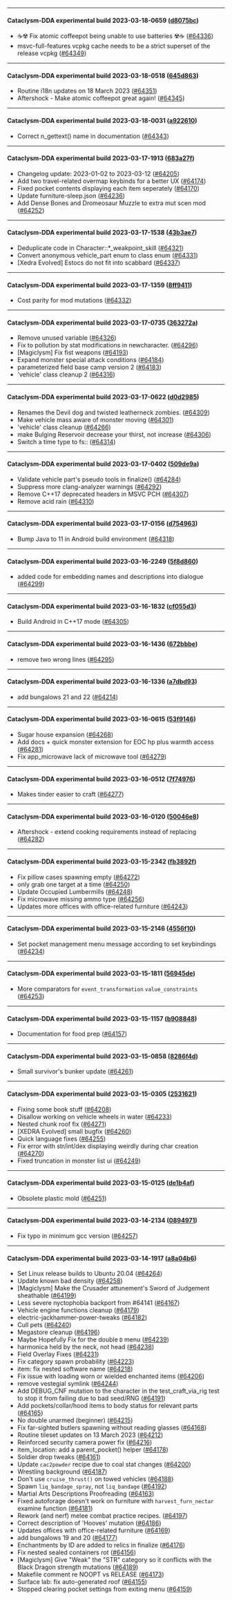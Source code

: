 
---

#### Cataclysm-DDA experimental build 2023-03-18-0659 ([d8075bc](https://github.com/CleverRaven/Cataclysm-DDA/releases/tag/cdda-experimental-2023-03-18-0659))

* ☕☢️ Fix atomic coffeepot being unable to use batteries ☢️☕ ([#64336](https://github.com/CleverRaven/Cataclysm-DDA/pull/64336))
* msvc-full-features vcpkg cache needs to be a strict superset of the release vcpkg ([#64349](https://github.com/CleverRaven/Cataclysm-DDA/pull/64349))

---

#### Cataclysm-DDA experimental build 2023-03-18-0518 ([645d863](https://github.com/CleverRaven/Cataclysm-DDA/releases/tag/cdda-experimental-2023-03-18-0518))

* Routine i18n updates on 18 March 2023 ([#64351](https://github.com/CleverRaven/Cataclysm-DDA/pull/64351))
* Aftershock - Make atomic coffeepot great again! ([#64345](https://github.com/CleverRaven/Cataclysm-DDA/pull/64345))

---

#### Cataclysm-DDA experimental build 2023-03-18-0031 ([a922610](https://github.com/CleverRaven/Cataclysm-DDA/releases/tag/cdda-experimental-2023-03-18-0031))

* Correct n_gettext() name in documentation ([#64343](https://github.com/CleverRaven/Cataclysm-DDA/pull/64343))

---

#### Cataclysm-DDA experimental build 2023-03-17-1913 ([683a27f](https://github.com/CleverRaven/Cataclysm-DDA/releases/tag/cdda-experimental-2023-03-17-1913))

* Changelog update: 2023-01-02 to 2023-03-12 ([#64205](https://github.com/CleverRaven/Cataclysm-DDA/pull/64205))
* Add two travel-related overmap keybinds for a better UX ([#64174](https://github.com/CleverRaven/Cataclysm-DDA/pull/64174))
* Fixed pocket contents displaying each item seperately ([#64170](https://github.com/CleverRaven/Cataclysm-DDA/pull/64170))
* Update furniture-sleep.json ([#64236](https://github.com/CleverRaven/Cataclysm-DDA/pull/64236))
* Add Dense Bones and Dromeosaur Muzzle to extra mut scen mod ([#64252](https://github.com/CleverRaven/Cataclysm-DDA/pull/64252))

---

#### Cataclysm-DDA experimental build 2023-03-17-1538 ([43b3ae7](https://github.com/CleverRaven/Cataclysm-DDA/releases/tag/cdda-experimental-2023-03-17-1538))

* Deduplicate code in Character::*_weakpoint_skill ([#64321](https://github.com/CleverRaven/Cataclysm-DDA/pull/64321))
* Convert anonymous vehicle_part enum to class enum ([#64331](https://github.com/CleverRaven/Cataclysm-DDA/pull/64331))
* [Xedra Evolved] Estocs do not fit into scabbard ([#64337](https://github.com/CleverRaven/Cataclysm-DDA/pull/64337))

---

#### Cataclysm-DDA experimental build 2023-03-17-1359 ([8ff9411](https://github.com/CleverRaven/Cataclysm-DDA/releases/tag/cdda-experimental-2023-03-17-1359))

* Cost parity for mod mutations ([#64332](https://github.com/CleverRaven/Cataclysm-DDA/pull/64332))

---

#### Cataclysm-DDA experimental build 2023-03-17-0735 ([363272a](https://github.com/CleverRaven/Cataclysm-DDA/releases/tag/cdda-experimental-2023-03-17-0735))

* Remove unused variable ([#64326](https://github.com/CleverRaven/Cataclysm-DDA/pull/64326))
* Fix to pollution by stat modifications in newcharacter. ([#64296](https://github.com/CleverRaven/Cataclysm-DDA/pull/64296))
* [Magiclysm] Fix fist weapons ([#64193](https://github.com/CleverRaven/Cataclysm-DDA/pull/64193))
* Expand monster special attack conditions ([#64184](https://github.com/CleverRaven/Cataclysm-DDA/pull/64184))
* parameterized field base camp version 2 ([#64183](https://github.com/CleverRaven/Cataclysm-DDA/pull/64183))
* 'vehicle' class cleanup 2 ([#64316](https://github.com/CleverRaven/Cataclysm-DDA/pull/64316))

---

#### Cataclysm-DDA experimental build 2023-03-17-0622 ([d0d2985](https://github.com/CleverRaven/Cataclysm-DDA/releases/tag/cdda-experimental-2023-03-17-0622))

* Renames the Devil dog and twisted leatherneck zombies. ([#64309](https://github.com/CleverRaven/Cataclysm-DDA/pull/64309))
* Make vehicle mass aware of monster moving ([#64301](https://github.com/CleverRaven/Cataclysm-DDA/pull/64301))
* 'vehicle' class cleanup ([#64266](https://github.com/CleverRaven/Cataclysm-DDA/pull/64266))
* make Bulging Reservoir decrease your thirst, not increase ([#64306](https://github.com/CleverRaven/Cataclysm-DDA/pull/64306))
* Switch a time type to fs:: ([#64314](https://github.com/CleverRaven/Cataclysm-DDA/pull/64314))

---

#### Cataclysm-DDA experimental build 2023-03-17-0402 ([509de9a](https://github.com/CleverRaven/Cataclysm-DDA/releases/tag/cdda-experimental-2023-03-17-0402))

* Validate vehicle part's pseudo tools in finalize() ([#64284](https://github.com/CleverRaven/Cataclysm-DDA/pull/64284))
* Suppress more clang-analyzer warnings ([#64292](https://github.com/CleverRaven/Cataclysm-DDA/pull/64292))
* Remove C++17 deprecated headers in MSVC PCH ([#64307](https://github.com/CleverRaven/Cataclysm-DDA/pull/64307))
* Remove acid rain ([#64310](https://github.com/CleverRaven/Cataclysm-DDA/pull/64310))

---

#### Cataclysm-DDA experimental build 2023-03-17-0156 ([d754963](https://github.com/CleverRaven/Cataclysm-DDA/releases/tag/cdda-experimental-2023-03-17-0156))

* Bump Java to 11 in Android build environment ([#64318](https://github.com/CleverRaven/Cataclysm-DDA/pull/64318))

---

#### Cataclysm-DDA experimental build 2023-03-16-2249 ([5f8d860](https://github.com/CleverRaven/Cataclysm-DDA/releases/tag/cdda-experimental-2023-03-16-2249))

* added code for embedding names and descriptions into dialogue ([#64299](https://github.com/CleverRaven/Cataclysm-DDA/pull/64299))

---

#### Cataclysm-DDA experimental build 2023-03-16-1832 ([cf055d3](https://github.com/CleverRaven/Cataclysm-DDA/releases/tag/cdda-experimental-2023-03-16-1832))

* Build Android in C++17 mode ([#64305](https://github.com/CleverRaven/Cataclysm-DDA/pull/64305))

---

#### Cataclysm-DDA experimental build 2023-03-16-1436 ([672bbbe](https://github.com/CleverRaven/Cataclysm-DDA/releases/tag/cdda-experimental-2023-03-16-1436))

* remove two wrong lines ([#64295](https://github.com/CleverRaven/Cataclysm-DDA/pull/64295))

---

#### Cataclysm-DDA experimental build 2023-03-16-1336 ([a7dbd93](https://github.com/CleverRaven/Cataclysm-DDA/releases/tag/cdda-experimental-2023-03-16-1336))

* add bungalows 21 and 22 ([#64214](https://github.com/CleverRaven/Cataclysm-DDA/pull/64214))

---

#### Cataclysm-DDA experimental build 2023-03-16-0615 ([53f9146](https://github.com/CleverRaven/Cataclysm-DDA/releases/tag/cdda-experimental-2023-03-16-0615))

* Sugar house expansion ([#64268](https://github.com/CleverRaven/Cataclysm-DDA/pull/64268))
* Add docs + quick monster extension for EOC hp plus warmth access ([#64281](https://github.com/CleverRaven/Cataclysm-DDA/pull/64281))
* Fix app_microwave lack of microwave tool ([#64279](https://github.com/CleverRaven/Cataclysm-DDA/pull/64279))

---

#### Cataclysm-DDA experimental build 2023-03-16-0512 ([7f74976](https://github.com/CleverRaven/Cataclysm-DDA/releases/tag/cdda-experimental-2023-03-16-0512))

* Makes tinder easier to craft ([#64277](https://github.com/CleverRaven/Cataclysm-DDA/pull/64277))

---

#### Cataclysm-DDA experimental build 2023-03-16-0120 ([50046e8](https://github.com/CleverRaven/Cataclysm-DDA/releases/tag/cdda-experimental-2023-03-16-0120))

* Aftershock - extend cooking requirements instead of replacing ([#64282](https://github.com/CleverRaven/Cataclysm-DDA/pull/64282))

---

#### Cataclysm-DDA experimental build 2023-03-15-2342 ([fb3892f](https://github.com/CleverRaven/Cataclysm-DDA/releases/tag/cdda-experimental-2023-03-15-2342))

* Fix pillow cases spawning empty ([#64272](https://github.com/CleverRaven/Cataclysm-DDA/pull/64272))
* only grab one target at a time ([#64250](https://github.com/CleverRaven/Cataclysm-DDA/pull/64250))
* Update Occupied Lumbermills ([#64248](https://github.com/CleverRaven/Cataclysm-DDA/pull/64248))
* Fix microwave missing ammo type ([#64256](https://github.com/CleverRaven/Cataclysm-DDA/pull/64256))
* Updates more offices with office-related furniture ([#64243](https://github.com/CleverRaven/Cataclysm-DDA/pull/64243))

---

#### Cataclysm-DDA experimental build 2023-03-15-2146 ([4556f10](https://github.com/CleverRaven/Cataclysm-DDA/releases/tag/cdda-experimental-2023-03-15-2146))

* Set pocket management menu message according to set keybindings ([#64234](https://github.com/CleverRaven/Cataclysm-DDA/pull/64234))

---

#### Cataclysm-DDA experimental build 2023-03-15-1811 ([56945de](https://github.com/CleverRaven/Cataclysm-DDA/releases/tag/cdda-experimental-2023-03-15-1811))

* More comparators for `event_transformation` `value_constraints` ([#64253](https://github.com/CleverRaven/Cataclysm-DDA/pull/64253))

---

#### Cataclysm-DDA experimental build 2023-03-15-1157 ([b908848](https://github.com/CleverRaven/Cataclysm-DDA/releases/tag/cdda-experimental-2023-03-15-1157))

* Documentation for food prep ([#64157](https://github.com/CleverRaven/Cataclysm-DDA/pull/64157))

---

#### Cataclysm-DDA experimental build 2023-03-15-0858 ([8286f4d](https://github.com/CleverRaven/Cataclysm-DDA/releases/tag/cdda-experimental-2023-03-15-0858))

* Small survivor's bunker update ([#64261](https://github.com/CleverRaven/Cataclysm-DDA/pull/64261))

---

#### Cataclysm-DDA experimental build 2023-03-15-0305 ([2531621](https://github.com/CleverRaven/Cataclysm-DDA/releases/tag/cdda-experimental-2023-03-15-0305))

* Fixing some book stuff ([#64208](https://github.com/CleverRaven/Cataclysm-DDA/pull/64208))
* Disallow working on vehicle wheels in water ([#64233](https://github.com/CleverRaven/Cataclysm-DDA/pull/64233))
* Nested chunk roof fix ([#64271](https://github.com/CleverRaven/Cataclysm-DDA/pull/64271))
* [XEDRA Evolved] small bugfix ([#64260](https://github.com/CleverRaven/Cataclysm-DDA/pull/64260))
* Quick language fixes ([#64255](https://github.com/CleverRaven/Cataclysm-DDA/pull/64255))
* Fix error with str/int/dex displaying weirdly during char creation ([#64270](https://github.com/CleverRaven/Cataclysm-DDA/pull/64270))
* Fixed truncation in monster list ui ([#64249](https://github.com/CleverRaven/Cataclysm-DDA/pull/64249))

---

#### Cataclysm-DDA experimental build 2023-03-15-0125 ([de1b4af](https://github.com/CleverRaven/Cataclysm-DDA/releases/tag/cdda-experimental-2023-03-15-0125))

* Obsolete plastic mold ([#64251](https://github.com/CleverRaven/Cataclysm-DDA/pull/64251))

---

#### Cataclysm-DDA experimental build 2023-03-14-2134 ([0894971](https://github.com/CleverRaven/Cataclysm-DDA/releases/tag/cdda-experimental-2023-03-14-2134))

* Fix typo in minimum gcc version ([#64257](https://github.com/CleverRaven/Cataclysm-DDA/pull/64257))

---

#### Cataclysm-DDA experimental build 2023-03-14-1917 ([a8a04b6](https://github.com/CleverRaven/Cataclysm-DDA/releases/tag/cdda-experimental-2023-03-14-1917))

* Set Linux release builds to Ubuntu 20.04 ([#64264](https://github.com/CleverRaven/Cataclysm-DDA/pull/64264))
* Update known bad density ([#64258](https://github.com/CleverRaven/Cataclysm-DDA/pull/64258))
* [Magiclysm] Make the Crusader attunement's Sword of Judgement sheathable ([#64199](https://github.com/CleverRaven/Cataclysm-DDA/pull/64199))
* Less severe nyctophobia backport from #64141 ([#64167](https://github.com/CleverRaven/Cataclysm-DDA/pull/64167))
* Vehicle engine functions cleanup ([#64179](https://github.com/CleverRaven/Cataclysm-DDA/pull/64179))
* electric-jackhammer-power-tweaks ([#64182](https://github.com/CleverRaven/Cataclysm-DDA/pull/64182))
* Cull pets ([#64240](https://github.com/CleverRaven/Cataclysm-DDA/pull/64240))
* Megastore cleanup ([#64196](https://github.com/CleverRaven/Cataclysm-DDA/pull/64196))
* Maybe Hopefully Fix for the double ``D`` menu ([#64239](https://github.com/CleverRaven/Cataclysm-DDA/pull/64239))
* harmonica held by the neck, not head ([#64238](https://github.com/CleverRaven/Cataclysm-DDA/pull/64238))
* Field Overlay Fixes ([#64231](https://github.com/CleverRaven/Cataclysm-DDA/pull/64231))
* Fix category spawn probability ([#64223](https://github.com/CleverRaven/Cataclysm-DDA/pull/64223))
* item: fix nested software name ([#64218](https://github.com/CleverRaven/Cataclysm-DDA/pull/64218))
* Fix issue with loading worn or wielded enchanted items ([#64206](https://github.com/CleverRaven/Cataclysm-DDA/pull/64206))
* remove vestegial symlink ([#64244](https://github.com/CleverRaven/Cataclysm-DDA/pull/64244))
* Add DEBUG_CNF mutation to the character in the test_craft_via_rig test to stop it from failing due to bad seed/RNG ([#64191](https://github.com/CleverRaven/Cataclysm-DDA/pull/64191))
* Add pockets/collar/hood items to body status for relevant parts ([#64165](https://github.com/CleverRaven/Cataclysm-DDA/pull/64165))
* No double unarmed (beginner) ([#64215](https://github.com/CleverRaven/Cataclysm-DDA/pull/64215))
* Fix far-sighted butlers spawning without reading glasses ([#64168](https://github.com/CleverRaven/Cataclysm-DDA/pull/64168))
* Routine tileset updates on 13 March 2023 ([#64212](https://github.com/CleverRaven/Cataclysm-DDA/pull/64212))
* Reinforced security camera power fix ([#64216](https://github.com/CleverRaven/Cataclysm-DDA/pull/64216))
* item_location: add a parent_pocket() helper ([#64178](https://github.com/CleverRaven/Cataclysm-DDA/pull/64178))
* Soldier drop tweaks ([#64161](https://github.com/CleverRaven/Cataclysm-DDA/pull/64161))
* Update `cac2powder` recipe due to coal stat changes ([#64200](https://github.com/CleverRaven/Cataclysm-DDA/pull/64200))
* Wrestling background ([#64187](https://github.com/CleverRaven/Cataclysm-DDA/pull/64187))
* Don't use `cruise_thrust()` on towed vehicles ([#64188](https://github.com/CleverRaven/Cataclysm-DDA/pull/64188))
* Spawn `liq_bandage_spray`, not `liq_bandage` ([#64192](https://github.com/CleverRaven/Cataclysm-DDA/pull/64192))
* Martial Arts Descriptions Proofreading ([#64163](https://github.com/CleverRaven/Cataclysm-DDA/pull/64163))
* Fixed autoforage doesn't work on furniture with `harvest_furn_nectar` examine function ([#64181](https://github.com/CleverRaven/Cataclysm-DDA/pull/64181))
* Rework (and nerf) melee combat practice recipes. ([#64197](https://github.com/CleverRaven/Cataclysm-DDA/pull/64197))
* Correct description of 'Hooves' mutation ([#64186](https://github.com/CleverRaven/Cataclysm-DDA/pull/64186))
* Updates offices with office-related furniture ([#64169](https://github.com/CleverRaven/Cataclysm-DDA/pull/64169))
* add bungalows 19 and 20 ([#64177](https://github.com/CleverRaven/Cataclysm-DDA/pull/64177))
* Enchantments by ID are added to relics in finalize ([#64176](https://github.com/CleverRaven/Cataclysm-DDA/pull/64176))
* Fix nested sealed containers rot ([#64156](https://github.com/CleverRaven/Cataclysm-DDA/pull/64156))
* [Magiclysm] Give "Weak" the "STR" category so it conflicts with the Black Dragon strength mutations ([#64189](https://github.com/CleverRaven/Cataclysm-DDA/pull/64189))
* Makefile comment re NOOPT vs RELEASE ([#64173](https://github.com/CleverRaven/Cataclysm-DDA/pull/64173))
* Surface lab: fix auto-generated roof ([#64155](https://github.com/CleverRaven/Cataclysm-DDA/pull/64155))
* Stopped clearing pocket settings from exiting menu ([#64159](https://github.com/CleverRaven/Cataclysm-DDA/pull/64159))
